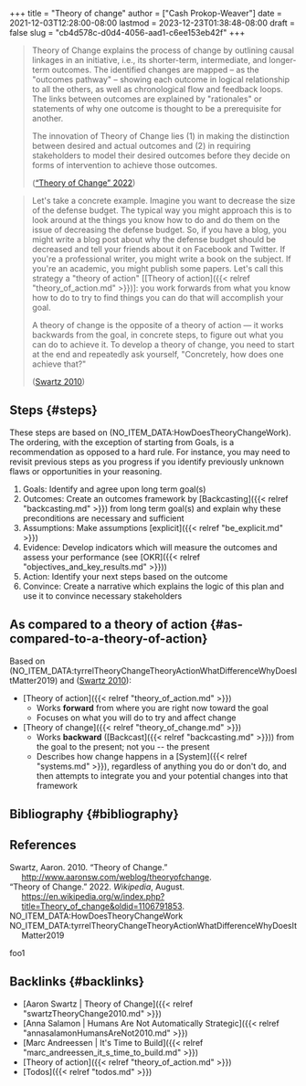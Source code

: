 +++
title = "Theory of change"
author = ["Cash Prokop-Weaver"]
date = 2021-12-03T12:28:00-08:00
lastmod = 2023-12-23T01:38:48-08:00
draft = false
slug = "cb4d578c-d0d4-4056-aad1-c6ee153eb42f"
+++

> Theory of Change explains the process of change by outlining causal linkages in an initiative, i.e., its shorter-term, intermediate, and longer-term outcomes. The identified changes are mapped – as the "outcomes pathway" – showing each outcome in logical relationship to all the others, as well as chronological flow and feedback loops. The links between outcomes are explained by "rationales" or statements of why one outcome is thought to be a prerequisite for another.
>
> The innovation of Theory of Change lies (1) in making the distinction between desired and actual outcomes and (2) in requiring stakeholders to model their desired outcomes before they decide on forms of intervention to achieve those outcomes.
>
> (<a href="#citeproc_bib_item_2">“Theory of Change” 2022</a>)

<!--quoteend-->

> Let's take a concrete example. Imagine you want to decrease the size of the defense budget. The typical way you might approach this is to look around at the things you know how to do and do them on the issue of decreasing the defense budget. So, if you have a blog, you might write a blog post about why the defense budget should be decreased and tell your friends about it on Facebook and Twitter. If you're a professional writer, you might write a book on the subject. If you're an academic, you might publish some papers. Let's call this strategy a "theory of action" [[Theory of action]({{< relref "theory_of_action.md" >}})]: you work forwards from what you know how to do to try to find things you can do that will accomplish your goal.
>
> A theory of change is the opposite of a theory of action — it works backwards from the goal, in concrete steps, to figure out what you can do to achieve it. To develop a theory of change, you need to start at the end and repeatedly ask yourself, "Concretely, how does one achieve that?"
>
> (<a href="#citeproc_bib_item_1">Swartz 2010</a>)


## Steps {#steps}

These steps are based on (NO_ITEM_DATA:HowDoesTheoryChangeWork). The ordering, with the exception of starting from Goals, is a recommendation as opposed to a hard rule. For instance, you may need to revisit previous steps as you progress if you identify previously unknown flaws or opportunities in your reasoning.

1.  Goals: Identify and agree upon long term goal(s)
2.  Outcomes: Create an outcomes framework by [Backcasting]({{< relref "backcasting.md" >}}) from long term goal(s) and explain why these preconditions are necessary and sufficient
3.  Assumptions: Make assumptions [explicit]({{< relref "be_explicit.md" >}})
4.  Evidence: Develop indicators which will measure the outcomes and assess your performance (see [OKR]({{< relref "objectives_and_key_results.md" >}}))
5.  Action: Identify your next steps based on the outcome
6.  Convince: Create a narrative which explains the logic of this plan and use it to convince necessary stakeholders


## As compared to a theory of action {#as-compared-to-a-theory-of-action}

Based on (NO_ITEM_DATA:tyrrelTheoryChangeTheoryActionWhatDifferenceWhyDoesItMatter2019) and (<a href="#citeproc_bib_item_1">Swartz 2010</a>):

-   [Theory of action]({{< relref "theory_of_action.md" >}})
    -   Works **forward** from where you are right now toward the goal
    -   Focuses on what you will do to try and affect change
-   [Theory of change]({{< relref "theory_of_change.md" >}})
    -   Works **backward** ([Backcast]({{< relref "backcasting.md" >}})) from the goal to the present; not you -- the present
    -   Describes how change happens in a [System]({{< relref "systems.md" >}}), regardless of anything you do or don't do, and then attempts to integrate you and your potential changes into that framework


## Bibliography {#bibliography}

## References

<style>.csl-entry{text-indent: -1.5em; margin-left: 1.5em;}</style><div class="csl-bib-body">
  <div class="csl-entry"><a id="citeproc_bib_item_1"></a>Swartz, Aaron. 2010. “Theory of Change.” <a href="http://www.aaronsw.com/weblog/theoryofchange">http://www.aaronsw.com/weblog/theoryofchange</a>.</div>
  <div class="csl-entry"><a id="citeproc_bib_item_2"></a>“Theory of Change.” 2022. <i>Wikipedia</i>, August. <a href="https://en.wikipedia.org/w/index.php?title=Theory_of_change&oldid=1106791853">https://en.wikipedia.org/w/index.php?title=Theory_of_change&#38;oldid=1106791853</a>.</div>
  <div class="csl-entry">NO_ITEM_DATA:HowDoesTheoryChangeWork</div>
  <div class="csl-entry">NO_ITEM_DATA:tyrrelTheoryChangeTheoryActionWhatDifferenceWhyDoesItMatter2019</div>
</div>

foo1


## Backlinks {#backlinks}

-   [Aaron Swartz | Theory of Change]({{< relref "swartzTheoryChange2010.md" >}})
-   [Anna Salamon | Humans Are Not Automatically Strategic]({{< relref "annasalamonHumansAreNot2010.md" >}})
-   [Marc Andreessen | It's Time to Build]({{< relref "marc_andreessen_it_s_time_to_build.md" >}})
-   [Theory of action]({{< relref "theory_of_action.md" >}})
-   [Todos]({{< relref "todos.md" >}})

